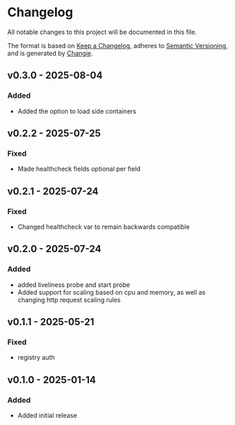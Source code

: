# Changelog
All notable changes to this project will be documented in this file.

The format is based on [Keep a Changelog](https://keepachangelog.com/en/1.0.0/),
adheres to [Semantic Versioning](https://semver.org/spec/v2.0.0.html),
and is generated by [Changie](https://github.com/miniscruff/changie).


## v0.3.0 - 2025-08-04
### Added
* Added the option to load side containers

## v0.2.2 - 2025-07-25
### Fixed
* Made healthcheck fields optional per field

## v0.2.1 - 2025-07-24
### Fixed
* Changed healthcheck var to remain backwards compatible

## v0.2.0 - 2025-07-24
### Added
* added liveliness probe and start probe
* Added support for scaling based on cpu and memory, as well as changing http request scaling rules

## v0.1.1 - 2025-05-21
### Fixed
* registry auth

## v0.1.0 - 2025-01-14
### Added
* Added initial release
